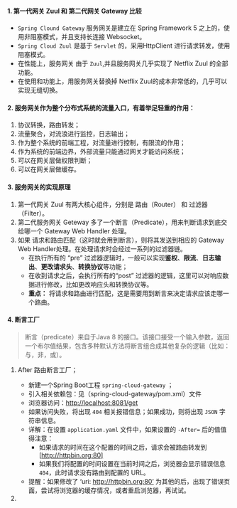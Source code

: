 #### 1. 第一代网关 Zuul 和 第二代网关 Gateway 比较
* `Spring Clound Gateway` 服务网关是建立在 Spring Framework 5 之上的，使用非阻塞模式，并且支持长连接 Websocket。
* `Spring Cloud Zuul` 是基于 `Servlet` 的，采用HttpClient 进行请求转发，使用阻塞模式。
* 在性能上，服务网关  由于 `Zuul`,并且服务网关几乎实现了 Netflix Zuul 的全部功能。
* 在使用和功能上，用服务网关替换掉 Netflix Zuul的成本非常低的，几乎可以实现无缝切换。

#### 2. 服务网关作为整个分布式系统的流量入口，有着举足轻重的作用：
1. 协议转换，路由转发；
2. 流量聚合，对流浪进行监控，日志输出；
3. 作为整个系统的前端工程，对流量进行控制，有限流的作用；
4. 作为系统的前端边界，外部流量只能通过网关才能访问系统；
5. 可以在网关层做权限判断；
6. 可以在网关层做缓存。

#### 3. 服务网关的实现原理
1. 第一代网关 Zuul 有两大核心组件，分别是 路由（Router） 和 过滤器（Filter）。
2. 第二代服务网关 Geteway 多了一个断言（Predicate），用来判断请求到底交给哪一个 Gateway Web Handler 处理。
3. 如果 请求和路由匹配（这时就会用到断言），则将其发送到相应的 Gateway Web Handler处理。在处理请求时会经过一系列的过滤器链。
    * 在执行所有的 “pre” 过滤器逻辑时，一般可以实现**鉴权**、**限流**、**日志输出**、**更改请求头**、**转换协议**等功能；
    * 在收到请求之后，会执行所有的“post” 过滤器的逻辑，这里可以对响应数据进行修改，比如更改响应头和转换协议等。
    * **重点：** 将请求和路由进行匹配，这是需要用到断言来决定请求应该走哪一个路由。

#### 4. 断言工厂
> 断言（predicate）来自于Java 8 的接口。该接口接受一个输入参数，返回一个布尔值结果，包含多种默认方法将断言组合成其他复杂的逻辑（比如：与，非，或）。
>
1. After 路由断言工厂；
    * 新建一个Spring Boot工程 `spring-cloud-gateway` ；
    * 引入相关依赖包：见（spring-cloud-gateway/pom.xml）文件
    * 浏览器访问：[http://localhost:8081/get](http://localhost:8081/get)
    * 如果访问失败，将出现 `404` 相关报错信息；如果成功，则将出现 `JSON` 字符串信息。
    * 详解：在设置 `application.yaml` 文件中，如果设置的 `-After=` 后的值值得注意：
        * 如果请求的时间在这个配置的时间之后，请求会被路由转发到 [http://httpbin.org:80]
        * 如果我们将配置的时间设置在当前时间之后，浏览器会显示错误信息 `404`，此时请求没有路由到配置的 URL。
    * 提醒：如果修改了 ‘uri: http://httpbin.org:80’ 为其他的后，出现了错误页面，尝试将浏览器的缓存情况，或者重启浏览器，再试试。

2. 
